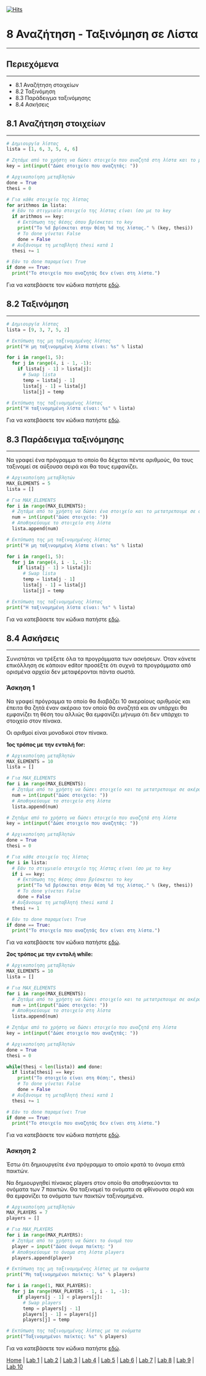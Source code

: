 [![Hits](https://hits.seeyoufarm.com/api/count/incr/badge.svg?url=https%3A%2F%2Fgithub.com%2FEffie375%2FTPTE_PLR&count_bg=%2379C83D&title_bg=%23555555&icon=&icon_color=%23E7E7E7&title=hits&edge_flat=false)](https://hits.seeyoufarm.com)

# 8 Αναζήτηση - Ταξινόμηση σε Λίστα

---

## Περιεχόμενα

---

- 8.1 Αναζήτηση στοιχείων
- 8.2 Ταξινόμηση
- 8.3 Παράδειγμα ταξινόμησης
- 8.4 Ασκήσεις

## 8.1 Αναζήτηση στοιχείων

---

```python
# Δημιουργία λίστας
lista = [1, 6, 3, 5, 4, 6]

# Ζητάμε από το χρήστη να δώσει στοιχείο που αναζητά στη λίστα και το μετατρεπουμε σε ακέραιο
key = int(input("Δώσε στοιχείο που αναζητάς: "))

# Αρχικοποίηση μεταβλητών
done = True
thesi = 0

# Για κάθε στοιχείο της λίστας
for arithmos in lista:
  # Εάν το στιγμιαίο στοιχείο της λίστας είναι ίσο με το key
  if arithmos == key:
    # Εκτύπωση της θέσης όπου βρίσκεται το key
    print("To %d βρίσκεται στην θέση %d της λίστας." % (key, thesi))
    # Το done γίνεται False
    done = False
  # Αυξάνουμε τη μεταβλητή thesi κατά 1
  thesi += 1

# Εάν το done παραμείνει True
if done == True:
  print("Το στοιχείο που αναζητάς δεν είναι στη λίστα.")
```

Για να κατεβάσετε τον κώδικα πατήστε [εδώ](source/lab_08/lab_08_example_1.py).

## 8.2 Ταξινόμηση

---

```python
# Δημιουργία λίστας
lista = [9, 3, 7, 5, 2]

# Εκτύπωση της μη ταξινομημένης λίστας
print("H μη ταξινομημένη λίστα είναι: %s" % lista)

for i in range(1, 5):
  for j in range(4, i - 1, -1):
    if lista[j - 1] > lista[j]:
      # Swap lista
      temp = lista[j - 1]
      lista[j - 1] = lista[j]
      lista[j] = temp

# Εκτύπωση της ταξινομημένης λίστας
print("H ταξινομημένη λίστα είναι: %s" % lista)
```

Για να κατεβάσετε τον κώδικα πατήστε [εδώ](source/lab_08/lab_08_example_2.py).

## 8.3 Παράδειγμα ταξινόμησης

---

Να γραφεί ένα πρόγραμμα το οποίο θα δέχεται πέντε αριθμούς, θα τους ταξινομεί σε αύξουσα σειρά και θα τους εμφανίζει.

```python
# Αρχικοποίηση μεταβλητών
MAX_ELEMENTS = 5
lista = []

# Για MAX_ELEMENTS
for i in range(MAX_ELEMENTS):
  # Ζητάμε από το χρήστη να δώσει ένα στοιχείο και το μετατρεπουμε σε ακέραιο
  num = int(input("Δώσε στοιχείο: "))
  # Αποθηκεύουμε το στοιχείο στη λίστα
  lista.append(num)

# Εκτύπωση της μη ταξινομημένης λίστας
print("H μη ταξινομημένη λίστα είναι: %s" % lista)

for i in range(1, 5):
  for j in range(4, i - 1, -1):
    if lista[j - 1] > lista[j]:
      # Swap lista
      temp = lista[j - 1]
      lista[j - 1] = lista[j]
      lista[j] = temp

# Εκτύπωση της ταξινομημένης λίστας
print("H ταξινομημένη λίστα είναι: %s" % lista)
```

Για να κατεβάσετε τον κώδικα πατήστε [εδώ](source/lab_08/lab_08_example_3.py).

## 8.4 Ασκήσεις

---

Συνιστάται να τρέξετε όλα τα προγράμματα των ασκήσεων. Όταν κάνετε επικόλληση σε κάποιον editor προσέξτε ότι συχνά τα προγράμματα από ορισμένα αρχεία δεν μεταφέρονται πάντα σωστά.

### Άσκηση 1

Να γραφεί πρόγραμμα το οποίο θα διαβάζει 10 ακεραίους αριθμούς και έπειτα θα ζητά έναν ακέραιο τον οποίο θα αναζητά και αν υπάρχει θα εμφανίζει τη θέση του αλλιώς θα εμφανίζει μήνυμα ότι δεν υπάρχει το στοιχείο στον πίνακα.

Οι αριθμοί είναι μοναδικοί στον πίνακα.

**1ος τρόπος με την εντολή for:**

```python
# Aρχικοποίηση μεταβλητών
MAX_ELEMENTS = 10
lista = []

# Για MAX_ELEMENTS
for i in range(MAX_ELEMENTS):
  # Ζητάμε από το χρήστη να δώσει στοιχείο και τα μετατρεπουμε σε ακέραια
  num = int(input("Δώσε στοιχείο: "))
  # Αποθηκεύουμε το στοιχείο στη λίστα
  lista.append(num)

# Ζητάμε από το χρήστη να δώσει στοιχείο που αναζητά στη λίστα
key = int(input("Δώσε στοιχείο που αναζητάς: "))

# Αρχικοποίηση μεταβλητών
done = True
thesi = 0

# Για κάθε στοιχείο της λίστας
for i in lista:
  # Εάν το στιγμιαίο στοιχείο της λίστας είναι ίσο με το key
  if i == key:
    # Εκτύπωση της θέσης όπου βρίσκεται το key
    print("To %d βρίσκεται στην θέση %d της λίστας." % (key, thesi))
    # Το done γίνεται False
    done = False
  # Αυξάνουμε τη μεταβλητή thesi κατά 1
  thesi += 1

# Εάν το done παραμείνει True
if done == True:
  print("To στοιχείο που αναζητάς δεν είναι στη λίστα.")
```

Για να κατεβάσετε τον κώδικα πατήστε [εδώ](source/lab_08/lab_08_exercise_1a.py).

**2ος τρόπος με την εντολή while:**

```python
# Aρχικοποίηση μεταβλητών
MAX_ELEMENTS = 10
lista = []

# Για MAX_ELEMENTS
for i in range(MAX_ELEMENTS):
  # Ζητάμε από το χρήστη να δώσει στοιχείο και τα μετατρεπουμε σε ακέραια
  num = int(input("Δώσε στοιχείο: "))
  # Αποθηκεύουμε το στοιχείο στη λίστα
  lista.append(num)

# Ζητάμε από το χρήστη να δώσει στοιχείο που αναζητά στη λίστα
key = int(input("Δώσε στοιχείο που αναζητάς: "))

# Αρχικοποίηση μεταβλητών
done = True
thesi = 0

while(thesi < len(lista)) and done:
  if lista[thesi] == key:
    print("Το στοιχείο είναι στη θέση:", thesi)
    # Το done γίνεται False
    done = False
  # Αυξάνουμε τη μεταβλητή thesi κατά 1
  thesi += 1

# Εάν το done παραμείνει True
if done == True:
  print("To στοιχείο που αναζητάς δεν είναι στη λίστα.")
```

Για να κατεβάσετε τον κώδικα πατήστε [εδώ](source/lab_08/lab_08_exercise_1b.py).

### Άσκηση 2

Έστω ότι δημιουργείτε ένα πρόγραμμα το οποίο κρατά το όνομα επτά παικτών.

Να δημιουργηθεί πίνακας players στον οποίο θα αποθηκεύονται τα ονόματα των 7 παικτών. Θα ταξινομεί τα ονόματα σε φθίνουσα σειρά και θα εμφανίζει τα ονόματα των παικτών ταξινομημένα.

```python
# Αρχικοποίηση μεταβλητών
MAX_PLAYERS = 7
players = []

# Για MAX_PLAYERS
for i in range(MAX_PLAYERS):
  # Ζητάμε από το χρήστη να δώσει το όνομά του
  player = input("Δώσε όνομα παίκτη: ")
  # Αποθηκεύουμε το όνομα στη λίστα players
  players.append(player)

# Εκτύπωση της μη ταξινομημένης λίστας με τα ονόματα
print("Μη ταξινομημένοι παίκτες: %s" % players)

for i in range(1, MAX_PLAYERS):
  for j in range(MAX_PLAYERS - 1, i - 1, -1):
    if players[j - 1] < players[j]:
      # Swap players
      temp = players[j - 1]
      players[j - 1] = players[j]
      players[j] = temp

# Εκτύπωση της ταξινομημένης λίστας με τα ονόματα
print("Ταξινομημένοι παίκτες: %s" % players)
```

Για να κατεβάσετε τον κώδικα πατήστε [εδώ](source/lab_08/lab_08_exercise_2.py).

[Home](../README.md) | [Lab 1](lab_01.md) | [Lab 2](lab_02.md) | [Lab 3](lab_03.md) | [Lab 4](lab_04.md) | [Lab 5](lab_05.md) | [Lab 6](lab_06.md) | [Lab 7](lab_07.md) | [Lab 8](lab_08.md) | [Lab 9](lab_09.md) | [Lab 10](lab_10.md)
